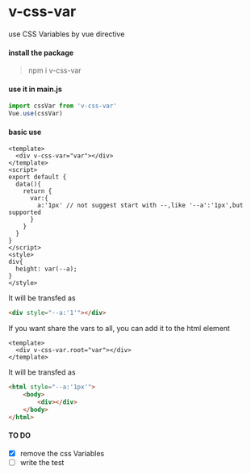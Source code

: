 # v-css-var
use CSS Variables by vue directive
#### install the package
> npm i v-css-var

#### use it in main.js
```javascript
import cssVar from 'v-css-var'
Vue.use(cssVar)
```
#### basic use
```Vue
<template>
  <div v-css-var="var"></div>
</template>
<script>
export default {
  data(){
    return {
      var:{
        a:'1px' // not suggest start with --,like '--a':'1px',but supported
      }
    }
  }
}
</script>
<style>
div{
  height: var(--a);
}
</style>
```
It will be transfed as 
```html
<div style="--a:'1'"></div>
```
If you want share the vars to all,
you can add it to the html element
```Vue
<template>
  <div v-css-var.root="var"></div>
</template>

```
It will be transfed as
```html
<html style="--a:'1px'">
    <body>
        <div></div>
    </body>
</html>
```
#### TO DO
- [x] remove the css Variables
- [ ] write the test
